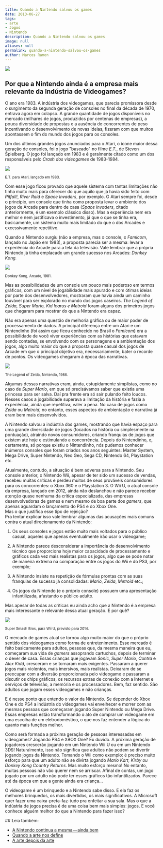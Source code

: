 ```yaml
---
title: Quando a Nintendo salvou os games
date: 2013-06-27
tags:
- arte
- Jogos
- Nintendo
description: Quando a Nintendo salvou os games
image: null
aliases: null
permalink: quando-a-nintendo-salvou-os-games
author: Marcos Ramon
---
```

<img src="/assets/img/quando-a-nintendo-salvou-os games-medium-1.jpeg">

## Por que a Nintendo ainda é a empresa mais relevante da Indústria de Videogames?


O ano era 1983. A indústria dos videogames, que parecia promissora desde o surgimento da segunda geração de consoles no final da década de 1970, entrava agora em colapso. A grande quantidade de jogos disponíveis no mercado (milhares de jogos, produzidos por centenas de empresas), a pouca diversidade de propostas e a ausência de concorrentes de peso incentivando o desenvolvimento de novas ideias, fizeram com que muitos apontassem o fim do mundo dos jogos para os consoles.

Um dos últimos grandes jogos anunciados para o Atari, o ícone maior dessa geração de consoles, foi o jogo "baseado" no filme _E.T._, de Steven Spielberg. O jogo foi lançado em 1983 e é geralmente citado como um dos responsáveis pelo _Crash dos videogames_ de 1983-1984.

<img src="/assets/img/quando-a-nintendo-salvou-os games-medium-2.jpeg">

<small>E.T. para Atari, lançado em 1983.</small>

Com esse jogo ficou provado que aquele sistema com tantas limitações não tinha muito mais para oferecer do que aquilo que já havia sido feito com _Pitfall!_, _River Raid_ e _Space Invaders_, por exemplo. O Atari sempre foi, desde o princípio, um console que tinha como proposta levar o ambiente dos jogos de Arcade para dentro de casa (_Space Invaders_, citado anteriormente, é um exemplo clássico disso). Mas a experiência nem era melhor e nem justificava o investimento, já que o que se tinha era, basicamente, um sistema muito mais limitado do que o dos Arcades e excessivamente repetitivo.

Quando a Nintendo surgiu (não a empresa, mas o console, o _Famicom_, lançado no Japão em 1983), a proposta parecia ser a mesma: levar a experiência do Arcade para a tela da televisão. Vale lembrar que a própria Nintendo já tinha emplacado um grande sucesso nos Arcades: _Donkey Kong._

<img src="/assets/img/quando-a-nintendo-salvou-os games-medium-3.jpeg">

<small>Donkey Kong, Arcade, 1981.</small>

Mas as possibilidades de um console um pouco mais poderoso em termos gráficos, com um nível de jogabilidade mais apurado e com ótimas ideias por parte dos desenvolvedores, mostraram que havia ainda um caminho louvável para ser explorado no mundo dos jogos caseiros. _The Legend of Zelda, Super Mario, Kid Icarus e Metroid_ foram alguns dos primeiros jogos que chegaram para mostrar do que a Nintendo era capaz.

Não era apenas uma questão de melhoria gráfica ou de maior poder de processamento de dados. A principal diferença entre um Atari e um Nintendinho (foi assim que ficou conhecido no Brasil o _Famicom_) era a possibilidade de você viver experiências com as histórias que estavam sendo contadas, se envolvendo com os personagens e a ambientação dos jogos, algo muito maior do que a proposta quase casual dos jogos de Arcade em que o principal objetivo era, necessariamente, bater o recorde de pontos. Os videogames chegaram à época das narrativas.

<img src="/assets/img/quando-a-nintendo-salvou-os games-medium-4.jpeg">

<small>The Legend of Zelda, Nintendo, 1986.</small>

Algumas dessas narrativas eram, ainda, estupidamente simplistas, como no caso de _Super Mario_, em que só precisávamos saber que existia uma princesa para ser salva. Daí pra frente era só sair pulando feito loucos. Nesses casos a jogabilidade superava a limitação da história e fazia a experiência, ainda que repetitiva, valer a pena. No caso de jogos como _Zelda_ ou _Metroid_, no entanto, esses aspectos de ambientação e narrativa já eram bem mais desenvolvidos.

A Nintendo salvou a indústria dos games, mostrando que havia espaço para uma grande diversidade de jogos (focados na história ou simplesmente na pontuação), atraindo novos consumidores, criando franquias de jogos que existem até hoje e estimulando a concorrência. Depois do Nintendinho, e, certamente, só porque existiu o Nintendinho, nós pudemos conhecer inúmeros consoles que foram criados nos anos seguintes: Master System, Mega Drive, Super Nintendo, Neo Geo, Sega CD, Nintendo 64, Playstation etc.

Atualmente, contudo, a situação é bem adversa para a Nintendo. Seu console anterior, o Nintendo Wii, apesar de ter sido um sucesso de vendas, recebeu muitas críticas e perdeu muitos de seus prováveis consumidores para os concorrentes: o Xbox 360 e o Playstation 3. O Wii U, o atual console da empresa, lançado em 2012, ainda não deslanchou e não parece receber atenção quase nenhuma da crítica especializada, das empresas desenvolvedoras de games e nem mesmo de boa parte dos _gamers_, que apenas aguardam o lançamento do PS4 e do Xbox One.  
Mas o que justifica esse tipo de rejeição?  
Pra tentar explicar isso vale lembrar algumas das acusações mais comuns contra o atual direcionamento da Nintendo:

1. Os seus consoles e jogos estão muito mais voltados para o público casual, aqueles que apenas eventualmente irão usar o videogame;

2. A Nintendo parece desconsiderar a importância do desenvolvimento técnico que proporciona hoje maior capacidade de processamento e gráficos cada vez mais realistas para os jogos, algo que se pode notar de maneira extrema na comparação entre os jogos do Wii e do PS3, por exemplo;

3. A Nintendo insiste na repetição de fórmulas prontas com as suas franquias de sucesso já consolidadas: _Mario_, _Zelda_, _Metroid_ etc.;

4. Os jogos da Nintendo (e o próprio console) possuem uma apresentação infantilizada, afastando o público adulto.

Mas apesar de todas as críticas eu ainda acho que a Nintendo é a empresa mais interessante e relevante dessa atual geração. E por quê?

<img src="/assets/img/quando-a-nintendo-salvou-os games-medium-5.jpeg">

<small>Super Smash Bros, para Wii U, previsto para 2014.</small>

O mercado de games atual se tornou algo muito maior do que o próprio sentido dos videogames como forma de entretenimento. Esse mercado é feito basicamente para adultos, pessoas que, da mesma maneira que eu, começaram sua vida de _gamers_ assoprando cartuchos, depois de terminar o dever de casa. Essas crianças que jogavam _Sonic_, _Super Mario_, _Contra_ e _Alex Kidd_, cresceram e se tornaram mais exigentes. Passaram a querer jogos mais violentos, mais imersivos, mais realistas. Deixaram de se preocupar com a diversão proporcionada pelo videogame e passaram a discutir os chips gráficos, os recursos extras de conexão com a Internet e serviços de televisão, a memória e os processadores. Bem, faz sentido. São adultos que jogam esses videogames e não crianças.

E é nesse ponto que entendo o valor da Nintendo. Se depender do Xbox One e do PS4 a indústria do videogames vai envelhecer e morrer com as mesmas pessoas que começaram jogando Super Nintendo ou Mega Drive. Essas empresas estão transformando o ato de comprar um videogame em uma escolha de um eletrodoméstico, o que nos faz entender a lógica do quanto mais funções melhor.

Como será formada a próxima geração de pessoas interessadas em videogames? Jogando PS4 e XBOX One? Eu duvido. A próxima geração de jogadores crescerão jogando em um Nintendo Wii U ou em um Nintendo 3DS! Naturalmente, isso não significa que adultos não podem se divertir jogando jogos da Nintendo. Tomando o Wii como exemplo: é preciso muito esforço para que um adulto não se divirta jogando _Mario Kart, Kirby ou Donkey Kong Country Returns_. Mas muito esforço mesmo! No entanto, muitas pessoas não vão querer nem se arriscar. Afinal de contas, um jogo jogado por um adulto não pode ter esses gráficos tão infantilizados. Parece até da época em que a gente ainda era criança...

O videogame é um brinquedo e a Nintendo sabe disso. E ela faz os melhores brinquedos, os mais divertidos, os mais significativos. A Microsoft quer fazer uma caixa-preta-faz-tudo pra enfeitar a sua sala. Mas o que a indústria de jogos precisa é de uma coisa bem mais simples: jogos. E você conhece alguém melhor do que a Nintendo para fazer isso?


<div class="leia-tambem" markdown="1">
## Leia também:

- <a href="/a-nintendo-continua-a-mesma-ainda-bem">A Nintendo continua a mesma — ainda bem</a>
- <a href="/quando-a-arte-nos-define">Quando a arte nos define</a>
- <a href="/a-arte-depois-da-arte">A arte depois da arte</a>
</div>